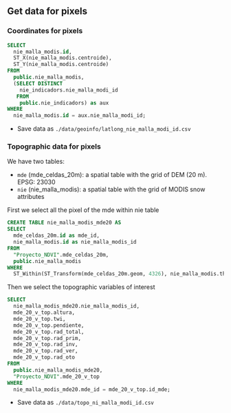 ## Get data for pixels 

### Coordinates for pixels 

```sql 
SELECT 
  nie_malla_modis.id, 
  ST_X(nie_malla_modis.centroide), 
  ST_Y(nie_malla_modis.centroide) 
FROM 
  public.nie_malla_modis,
  (SELECT DISTINCT
    nie_indicadors.nie_malla_modi_id
   FROM 
    public.nie_indicadors) as aux
WHERE 
  nie_malla_modis.id = aux.nie_malla_modi_id; 
```

* Save data as `./data/geoinfo/latlong_nie_malla_modi_id.csv` 

### Topographic data for pixels 

We have two tables:

* `mde` (mde_celdas_20m): a spatial table with the grid of DEM (20 m). EPSG: 23030
* `nie` (nie_malla_modis): a spatial table with the grid of MODIS snow attributes 

First we select all the pixel of the mde within nie table 

```sql
CREATE TABLE nie_malla_modis_mde20 AS
SELECT 
  mde_celdas_20m.id as mde_id, 
  nie_malla_modis.id as nie_malla_modis_id
FROM 
  "Proyecto_NDVI".mde_celdas_20m,  
  public.nie_malla_modis
WHERE 
  ST_Within(ST_Transform(mde_celdas_20m.geom, 4326), nie_malla_modis.the_geom);
```

Then we select the topographic variables of interest 

```sql 
SELECT 
  nie_malla_modis_mde20.nie_malla_modis_id, 
  mde_20_v_top.altura, 
  mde_20_v_top.twi, 
  mde_20_v_top.pendiente, 
  mde_20_v_top.rad_total, 
  mde_20_v_top.rad_prim, 
  mde_20_v_top.rad_inv, 
  mde_20_v_top.rad_ver, 
  mde_20_v_top.rad_oto
FROM 
  public.nie_malla_modis_mde20, 
  "Proyecto_NDVI".mde_20_v_top
WHERE 
  nie_malla_modis_mde20.mde_id = mde_20_v_top.id_mde;
```

* Save data as `./data/topo_ni_malla_modi_id.csv` 

